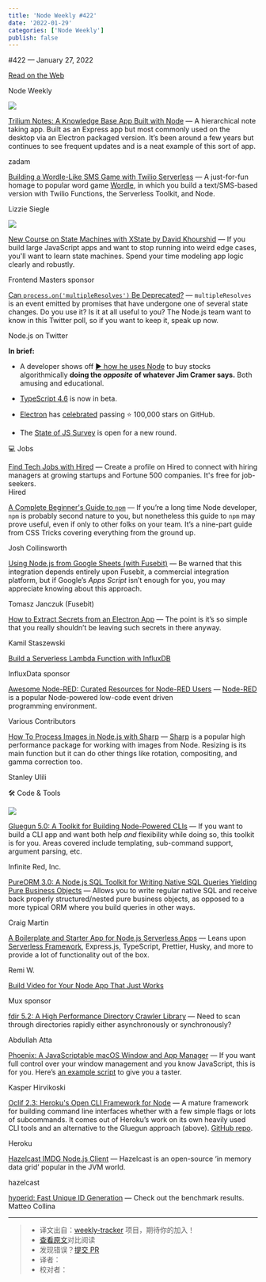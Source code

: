 ```yaml
---
title: 'Node Weekly #422'
date: '2022-01-29'
categories: ['Node Weekly']
publish: false
---
```

#​422 — January 27, 2022

[Read on the Web](https://nodeweekly.com/link/118998/web)

Node Weekly

[![](https://res.cloudinary.com/cpress/image/upload/w_1280,e_sharpen:60/t8tvbdiawyhwfzy0yw0i.jpg)](https://nodeweekly.com/link/119068/web)

[Trilium Notes: A Knowledge Base App Built with Node](https://nodeweekly.com/link/119068/web "github.com") — A hierarchical note taking app. Built as an Express app but most commonly used on the desktop via an Electron packaged version. It’s been around a few years but continues to see frequent updates and is a neat example of this sort of app.

zadam

[Building a Wordle-Like SMS Game with Twilio Serverless](https://nodeweekly.com/link/119047/web "www.twilio.com") — A just-for-fun homage to popular word game [Wordle](https://nodeweekly.com/link/119048/web), in which you build a text/SMS-based version with Twilio Functions, the Serverless Toolkit, and Node.

Lizzie Siegle

[![](https://copm.s3.amazonaws.com/4bfba238.jpg)](https://nodeweekly.com/link/118999/web)

[New Course on State Machines with XState by David Khourshid](https://nodeweekly.com/link/118999/web "frontendmasters.com") — If you build large JavaScript apps and want to stop running into weird edge cases, you'll want to learn state machines. Spend your time modeling app logic clearly and robustly.

Frontend Masters sponsor

[Can `process.on('multipleResolves')` Be Deprecated?](https://nodeweekly.com/link/119046/web "twitter.com") — `multipleResolves` is an event emitted by promises that have undergone one of several state changes. Do you use it? Is it at all useful to you? The Node.js team want to know in this Twitter poll, so if you want to keep it, speak up now.

Node.js on Twitter

**In brief:**

*   A developer shows off [▶️ how he uses Node](https://nodeweekly.com/link/119052/web) to buy stocks algorithmically **doing the _opposite_ of whatever Jim Cramer says.** Both amusing and educational.
    
*   [TypeScript 4.6](https://nodeweekly.com/link/119049/web) is now in beta.
    
*   [Electron](https://nodeweekly.com/link/119050/web) has [celebrated](https://nodeweekly.com/link/119051/web) passing ⭐️ 100,000 stars on GitHub.
    
*   The [State of JS Survey](https://nodeweekly.com/link/119072/web) is open for a new round.
    

💻 Jobs

[Find Tech Jobs with Hired](https://nodeweekly.com/link/119000/web) — Create a profile on Hired to connect with hiring managers at growing startups and Fortune 500 companies. It's free for job-seekers.  
Hired

[A Complete Beginner's Guide to `npm`](https://nodeweekly.com/link/119069/web "css-tricks.com") — If you’re a long time Node developer, `npm` is probably second nature to you, but nonetheless this guide to `npm` may prove useful, even if only to other folks on your team. It’s a nine-part guide from CSS Tricks covering everything from the ground up.

Josh Collinsworth

[Using Node.js from Google Sheets (with Fusebit)](https://nodeweekly.com/link/119053/web "fusebit.io") — Be warned that this integration depends entirely upon Fusebit, a commercial integration platform, but if Google’s _Apps Script_ isn’t enough for you, you may appreciate knowing about this approach.

Tomasz Janczuk (Fusebit)

[How to Extract Secrets from an Electron App](https://nodeweekly.com/link/119054/web "www.staszewski.me") — The point is it’s so simple that you really shouldn’t be leaving such secrets in there anyway.

Kamil Staszewski

[Build a Serverless Lambda Function with InfluxDB](https://nodeweekly.com/link/119001/web "www.influxdata.com")

InfluxData sponsor

[Awesome Node-RED: Curated Resources for Node-RED Users](https://nodeweekly.com/link/119055/web "github.com") — [Node-RED](https://nodeweekly.com/link/119056/web) is a popular Node-powered low-code event driven programming environment.

Various Contributors

[How To Process Images in Node.js with Sharp](https://nodeweekly.com/link/119057/web "www.digitalocean.com") — [Sharp](https://nodeweekly.com/link/119058/web) is a popular high performance package for working with images from Node. Resizing is its main function but it can do other things like rotation, compositing, and gamma correction too.

Stanley Ulili

🛠 Code & Tools

[![](https://res.cloudinary.com/cpress/image/upload/w_1280,e_sharpen:60/xf3s39po80sxweq0a0fq.jpg)](https://nodeweekly.com/link/119059/web)

[Gluegun 5.0: A Toolkit for Building Node-Powered CLIs](https://nodeweekly.com/link/119059/web "github.com") — If you want to build a CLI app and want both help _and_ flexibility while doing so, this toolkit is for you. Areas covered include templating, sub-command support, argument parsing, etc.

Infinite Red, Inc.

[PureORM 3.0: A Node.js SQL Toolkit for Writing Native SQL Queries Yielding Pure Business Objects](https://nodeweekly.com/link/119060/web "github.com") — Allows you to write regular native SQL and receive back properly structured/nested pure business objects, as opposed to a more typical ORM where you build queries in other ways.

Craig Martin

[A Boilerplate and Starter App for Node.js Serverless Apps](https://nodeweekly.com/link/119070/web "github.com") — Leans upon [Serverless Framework](https://nodeweekly.com/link/119071/web), Express.js, TypeScript, Prettier, Husky, and more to provide a lot of functionality out of the box.

Remi W.

[Build Video for Your Node App That Just Works](https://nodeweekly.com/link/119002/web "get.mux.com")

Mux sponsor

[fdir 5.2: A High Performance Directory Crawler Library](https://nodeweekly.com/link/119061/web "github.com") — Need to scan through directories rapidly either asynchronously or synchronously?

Abdullah Atta

[Phoenix: A JavaScriptable macOS Window and App Manager](https://nodeweekly.com/link/119062/web "github.com") — If you want full control over your window management and you know JavaScript, this is for you. Here’s [an example script](https://nodeweekly.com/link/119063/web) to give you a taster.

Kasper Hirvikoski

[Oclif 2.3: Heroku's Open CLI Framework for Node](https://nodeweekly.com/link/119064/web "oclif.io") — A mature framework for building command line interfaces whether with a few simple flags or lots of subcommands. It comes out of Heroku’s work on its own heavily used CLI tools and an alternative to the Gluegun approach (above). [GitHub repo](https://nodeweekly.com/link/119065/web).

Heroku

[Hazelcast IMDG Node.js Client](https://nodeweekly.com/link/119066/web "github.com") — Hazelcast is an open-source ‘in memory data grid’ popular in the JVM world.

hazelcast

[hyperid: Fast Unique ID Generation](https://nodeweekly.com/link/119067/web) — Check out the benchmark results.  
Matteo Collina

---
> * 译文出自：[weekly-tracker](https://github.com/FEDarling/weekly-tracker) 项目，期待你的加入！
> * [查看原文]()对比阅读
> * 发现错误？[提交 PR](https://github.com/FEDarling/weekly-tracker/blob/main/node_weekly/422/README.md)
> * 译者：
> * 校对者：
